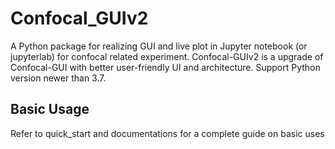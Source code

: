 # Confocal_GUIv2

A Python package for realizing GUI and live plot in Jupyter notebook (or jupyterlab) for confocal related experiment. Confocal-GUIv2 is a upgrade of Confocal-GUI with better user-friendly UI and architecture. Support Python version newer than 3.7.

## Basic Usage
Refer to quick_start and documentations for a complete guide on basic uses
